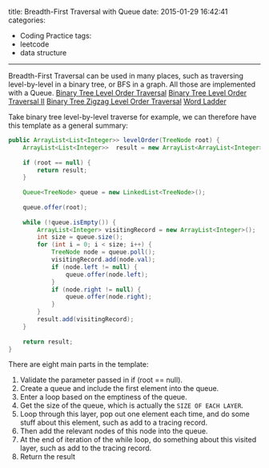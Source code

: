 title: Breadth-First Traversal with Queue
date: 2015-01-29 16:42:41
categories:
- Coding Practice
tags:
- leetcode
- data structure
---
Breadth-First Traversal can be used in many places, such as traversing level-by-level in a binary tree, or BFS in a graph. All those are implemented with a Queue.
[Binary Tree Level Order Traversal](https://oj.leetcode.com/problems/binary-tree-level-order-traversal/)
[Binary Tree Level Order Traversal II](https://oj.leetcode.com/problems/binary-tree-level-order-traversal-ii/)
[Binary Tree Zigzag Level Order Traversal](https://oj.leetcode.com/problems/binary-tree-zigzag-level-order-traversal/)
[Word Ladder](https://oj.leetcode.com/problems/word-ladder/)

Take binary tree level-by-level traverse for example, we can therefore have this template as a general summary:
```java
public ArrayList<List<Integer>> levelOrder(TreeNode root) {
    ArrayList<List<Integer>>  result = new ArrayList<ArrayList<Integer>>();
 
    if (root == null) {
        return result;
    }
 
    Queue<TreeNode> queue = new LinkedList<TreeNode>();
 
    queue.offer(root);
 
    while (!queue.isEmpty()) {
        ArrayList<Integer> visitingRecord = new ArrayList<Integer>();
        int size = queue.size();
        for (int i = 0; i < size; i++) {
            TreeNode node = queue.poll();
            visitingRecord.add(node.val);
            if (node.left != null) {
                queue.offer(node.left);
            }
            if (node.right != null) {
                queue.offer(node.right);
            }
        }
        result.add(visitingRecord);
    }
 
    return result;
}
```

There are eight main parts in the template:
1. Validate the parameter passed in if (root == null).
2. Create a queue and include the first element into the queue.
3. Enter a loop based on the emptiness of the queue.
4. Get the size of the queue, which is actually the ```SIZE OF EACH LAYER```.
5. Loop through this layer, pop out one element each time, and do some stuff about this element, such as add to a tracing record.
6. Then add the relevant nodes of this node into the queue.
7. At the end of iteration of the while loop, do something about this visited layer, such as add to the tracing record.
8. Return the result